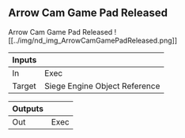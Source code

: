 ## Arrow Cam Game Pad Released
Arrow Cam Game Pad Released
![[../img/nd_img_ArrowCamGamePadReleased.png]]

|Inputs||
|--|--|
| In | Exec |
| Target | Siege Engine Object Reference |

|Outputs||
|--|--|
| Out | Exec |
